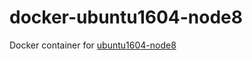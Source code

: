 # docker-ubuntu1604-node8

Docker container for [ubuntu1604-node8](https://hub.docker.com/r/hiromis/ubuntu1604-node8/)
